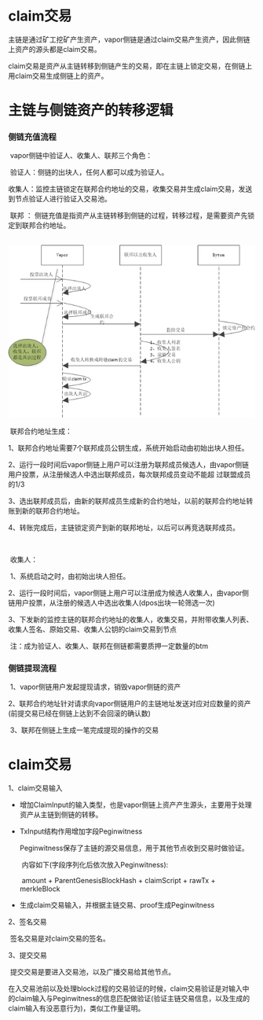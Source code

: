 # claim交易

​	主链是通过矿工挖矿产生资产，vapor侧链是通过claim交易产生资产，因此侧链上资产的源头都是claim交易。

​	claim交易是资产从主链转移到侧链产生的交易，即在主链上锁定交易，在侧链上用claim交易生成侧链上的资产。

# 主链与侧链资产的转移逻辑

### 侧链充值流程

​	vapor侧链中验证人、收集人、联邦三个角色：

​		验证人：侧链的出块人，任何人都可以成为验证人。

​		收集人：监控主链锁定在联邦合约地址的交易，收集交易并生成claim交易，发送到节点验证人进行验证入交易池。

​		联邦   ： 侧链充值是指资产从主链转移到侧链的过程，转移过程，是需要资产先锁定到联邦合约地址。

​	![main2side](main2side.png)



​	联邦合约地址生成：

​	1、联邦合约地址需要7个联邦成员公钥生成，系统开始启动由初始出块人担任。

​	2、运行一段时间后vapor侧链上用户可以注册为联邦成员候选人，由vapor侧链用户投票，从注册候选人中选出联邦成员，每次联邦成员变动不能超	      过联盟成员的1/3

​	3、选出联邦成员后，由新的联邦成员生成新的合约地址，以前的联邦合约地址转账到新的联邦合约地址。

​	4、转账完成后，主链锁定资产到新的联邦地址，以后可以再竞选联邦成员。

​	

​	收集人：

​	1、系统启动之时，由初始出块人担任。

​	2、运行一段时间后，vapor侧链上用户可以注册成为候选人收集人，由vapor侧链用户投票，从注册的候选人中选出收集人(dpos出块一轮筛选一次)

​	3、下发新的监控主链的联邦合约地址的收集人，收集交易，并附带收集人列表、收集人签名、原始交易、收集人公钥的claim交易到节点



​	注：成为验证人、收集人、联邦在侧链都需要质押一定数量的btm

### 侧链提现流程

​	1、vapor侧链用户发起提现请求，销毁vapor侧链的资产

​	2、联邦合约地址针对请求向vapor侧链用户的主链地址发送对应对应数量的资产(前提交易已经在侧链上达到不会回滚的确认数)

​	3、联邦在侧链上生成一笔完成提现的操作的交易



# claim交易

1、claim交易输入

- 增加ClaimInput的输入类型，也是vapor侧链上资产产生源头，主要用于处理资产从主链到侧链的转移。

- TxInput结构作用增加字段Peginwitness

  ​	Peginwitness保存了主链的源交易信息，用于其他节点收到交易时做验证。

  ​	内容如下(字段序列化后依次放入Peginwitness):

  ​	amount + ParentGenesisBlockHash + claimScript + rawTx + merkleBlock

- 生成claim交易输入，并根据主链交易、proof生成Peginwitness

2、签名交易

​	签名交易是对claim交易的签名。

3、提交交易

​	提交交易是要进入交易池，以及广播交易给其他节点。

​	在入交易池前以及处理block过程的交易验证的时候，claim交易验证是对输入中的claim输入与Peginwitness的信息匹配做验证(验证主链交易信息，以及生成的claim输入有没恶意行为)，类似工作量证明。